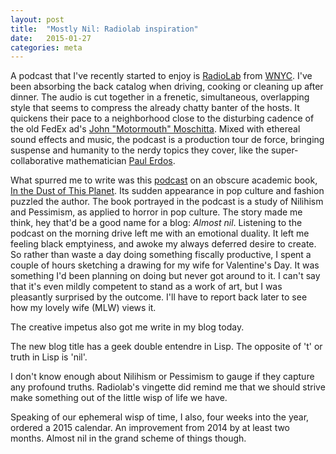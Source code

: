 ```yaml
---
layout: post
title:  "Mostly Nil: Radiolab inspiration"
date:   2015-01-27
categories: meta 
---
```


A podcast that I've recently started to enjoy is
[RadioLab](http://www.radiolab.org) from [WNYC](wnyc.org).  I've been
absorbing the back catalog when driving, cooking or cleaning up after
dinner. The audio is cut together in a frenetic, simultaneous,
overlapping style that seems to compress the already chatty banter of
the hosts.  It quickens their pace to a neighborhood close to the
disturbing cadence of the old FedEx ad's
[John "Motormouth" Moschitta](https://www.youtube.com/watch?v=NeK5ZjtpO-M). Mixed
with ethereal sound effects and music, the podcast is a production
tour de force, bringing suspense and humanity to the nerdy topics they
cover, like the super-collaborative mathematician
[Paul Erdos](http://www.radiolab.org/story/91699-from-benford-to-erdos/).

What spurred me to write was this
[podcast](http://www.radiolab.org/story/dust-planet/) on an obscure
academic book,
[In the Dust of This Planet](http://www.zero-books.net/books/in-the-dust-of-this-planet).
Its sudden appearance in pop culture and fashion puzzled the author.
The book portrayed in the podcast is a study of Nilihism and
Pessimism, as applied to horror in pop culture. The story made me
think, hey that'd be a good name for a blog: *Almost nil*.
Listening to the podcast on the morning drive left me with an
emotional duality.  It left me feeling black emptyiness, and awoke my
always deferred desire to create.  So rather than waste a day doing
something fiscally productive, I spent a couple of hours sketching a
drawing for my wife for Valentine's Day.  It was something I'd been
planning on doing but never got around to it.  I can't say that it's
even mildly competent to stand as a work of art, but I was pleasantly
surprised by the outcome.  I'll have to report back later to see how
my lovely wife (MLW) views it.

The creative impetus also got me write in my blog today.

The new blog title has a geek double entendre in Lisp.  The opposite
of 't' or truth in Lisp is 'nil'.

I don't know enough about Nilihism or Pessimism to gauge if they
capture any profound truths.  Radiolab's vingette did remind me that
we should strive make something out of the little wisp of life we
have.

Speaking of our ephemeral wisp of time, I also, four weeks into the
year, ordered a 2015 calendar.  An improvement from 2014 by at least
two months.  Almost nil in the grand scheme of things though.


